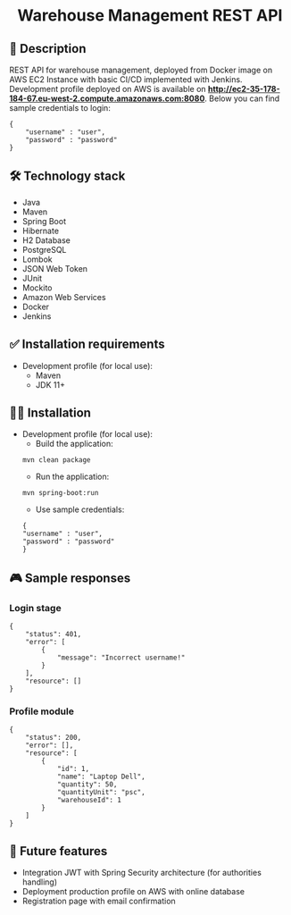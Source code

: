 <h1 align="center">Warehouse Management REST API</h1>

## 📜 Description
REST API for warehouse management, deployed from Docker image on AWS EC2 Instance with basic CI/CD implemented with Jenkins. Development profile deployed on AWS is available on **http://ec2-35-178-184-67.eu-west-2.compute.amazonaws.com:8080**. Below you can find sample credentials to login:
```
{
    "username" : "user",
    "password" : "password"
}
```

## 🛠 Technology stack
- Java
- Maven
- Spring Boot
- Hibernate
- H2 Database
- PostgreSQL
- Lombok
- JSON Web Token
- JUnit
- Mockito
- Amazon Web Services
- Docker
- Jenkins

## ✅ Installation requirements
- Development profile (for local use):
  - Maven
  - JDK 11+

## 🏃‍♂️ Installation
- Development profile (for local use):
  - Build the application:
  ```
  mvn clean package
  ```
  - Run the application:
  ```
  mvn spring-boot:run
  ```
  - Use sample credentials:
  ```
  {
  "username" : "user",
  "password" : "password"
  }
  ```

## 🎮 Sample responses
### Login stage
```
{
    "status": 401,
    "error": [
        {
            "message": "Incorrect username!"
        }
    ],
    "resource": []
}
```

### Profile module
```
{
    "status": 200,
    "error": [],
    "resource": [
        {
            "id": 1,
            "name": "Laptop Dell",
            "quantity": 50,
            "quantityUnit": "psc",
            "warehouseId": 1
        }
    ]
}
```

## 🎯 Future features
- Integration JWT with Spring Security architecture (for authorities handling)
- Deployment production profile on AWS with online database
- Registration page with email confirmation
